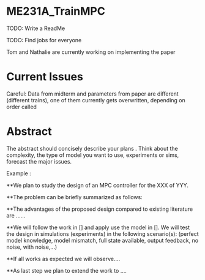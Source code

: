 # ME231A_TrainMPC

TODO: Write a ReadMe

TODO: Find jobs for everyone

Tom and Nathalie are currently working on implementing the paper


# Current Issues

Careful: Data from midterm and parameters from paper are different (different trains), one of them currently gets overwritten, depending on order called

# Abstract

The abstract should concisely describe your plans . Think about the complexity, the type of model you want to use, experiments or sims, forecast the major issues.

Example :

**We plan to study the design of an MPC controller for the XXX of YYY.

**The problem can be briefly summarized as follows:


**The advantages of the proposed design compared to existing literature are ......

**We will follow the work in [] and apply use the model in []. We will test the design in simulations (experiments)
in the following scenario(s): (perfect model knowledge, model mismatch, full state available, output feedback, no noise, with noise,...)

**If all works as expected we will observe....

**As last step we plan to extend the work to ....

